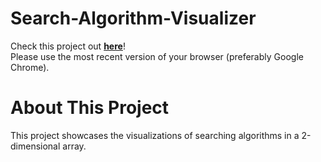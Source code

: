 # Search-Algorithm-Visualizer
Check this project out [**here**](https://lennonchoong.github.io/Search-Algorithm-Visualizer/)!<br/>Please use the most recent version of your browser (preferably Google Chrome).

# About This Project
This project showcases the visualizations of searching algorithms in a 2-dimensional array.
